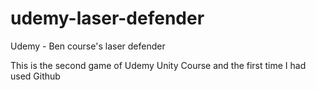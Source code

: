 # udemy-laser-defender
Udemy - Ben course's laser defender

This is the second game of Udemy Unity Course and the first time I had used Github
